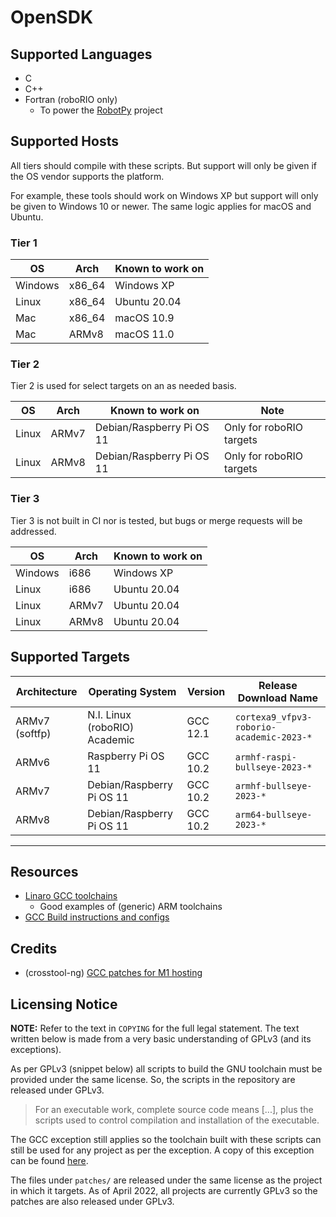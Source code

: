 # OpenSDK

## Supported Languages
  * C
  * C++
  * Fortran (roboRIO only)
    * To power the [RobotPy](https://github.com/robotpy) project

## Supported Hosts

All tiers should compile with these scripts. But support will only
be given if the OS vendor supports the platform.

For example, these tools should work on Windows XP but support
will only be given to Windows 10 or newer. The same logic applies
for macOS and Ubuntu.

### Tier 1

| OS      | Arch   | Known to work on |
| ------- | ------ | ---------------- |
| Windows | x86_64 | Windows XP       |
| Linux   | x86_64 | Ubuntu 20.04     |
| Mac     | x86_64 | macOS 10.9       |
| Mac     | ARMv8  | macOS 11.0       |

### Tier 2

Tier 2 is used for select targets on an as needed basis.

| OS    | Arch  | Known to work on          | Note                     |
| ----- | ----- | ------------------------- | ------------------------ |
| Linux | ARMv7 | Debian/Raspberry Pi OS 11 | Only for roboRIO targets |
| Linux | ARMv8 | Debian/Raspberry Pi OS 11 | Only for roboRIO targets |


### Tier 3

Tier 3 is not built in CI nor is tested, but bugs or merge requests will be addressed.

| OS      | Arch  | Known to work on |
| ------- | ----- | ---------------- |
| Windows | i686  | Windows XP       |
| Linux   | i686  | Ubuntu 20.04     |
| Linux   | ARMv7 | Ubuntu 20.04     |
| Linux   | ARMv8 | Ubuntu 20.04     |

## Supported Targets

| Architecture   | Operating System              | Version  | Release Download Name                    |
| -------------- | ----------------------------- | -------- | ---------------------------------------- |
| ARMv7 (softfp) | N.I. Linux (roboRIO) Academic | GCC 12.1 | `cortexa9_vfpv3-roborio-academic-2023-*` |
| ARMv6          | Raspberry Pi OS 11            | GCC 10.2 | `armhf-raspi-bullseye-2023-*`            |
| ARMv7          | Debian/Raspberry Pi OS 11     | GCC 10.2 | `armhf-bullseye-2023-*`                  |
| ARMv8          | Debian/Raspberry Pi OS 11     | GCC 10.2 | `arm64-bullseye-2023-*`                  |

-----

## Resources
  * [Linaro GCC toolchains](https://releases.linaro.org/components/toolchain/binaries/)
    * Good examples of (generic) ARM toolchains
  * [GCC Build instructions and configs](https://gcc.gnu.org/install/)

## Credits
  * (crosstool-ng) [GCC patches for M1 hosting](https://github.com/crosstool-ng/crosstool-ng/)

## Licensing Notice

**NOTE:** Refer to the text in `COPYING` for the full legal statement. The text written
below is made from a very basic understanding of GPLv3 (and its exceptions).

As per GPLv3 (snippet below) all scripts to build the GNU toolchain must be provided
under the same license. So, the scripts in the repository are released under GPLv3.

> For an executable work, complete source code means [...], plus the
> scripts used to control compilation and installation of the executable.

The GCC exception still applies so the toolchain built with these scripts can still
be used for any project as per the exception. A copy of this exception can be found
[here](https://github.com/gcc-mirror/gcc/blob/master/COPYING.RUNTIME).

The files under `patches/` are released under the same license as the project in which
it targets. As of April 2022, all projects are currently GPLv3 so the patches are also
released under GPLv3. 
